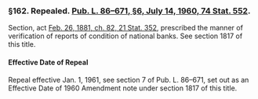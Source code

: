 ### §162. Repealed. [Pub. L. 86–671, §6, July 14, 1960, 74 Stat. 552](/statviewer.htm?volume=74&page=552). ###

Section, act [Feb. 26, 1881, ch. 82, 21 Stat. 352](/statviewer.htm?volume=21&page=352), prescribed the manner of verification of reports of condition of national banks. See section 1817 of this title.

#### Effective Date of Repeal ####

Repeal effective Jan. 1, 1961, see section 7 of Pub. L. 86–671, set out as an Effective Date of 1960 Amendment note under section 1817 of this title.